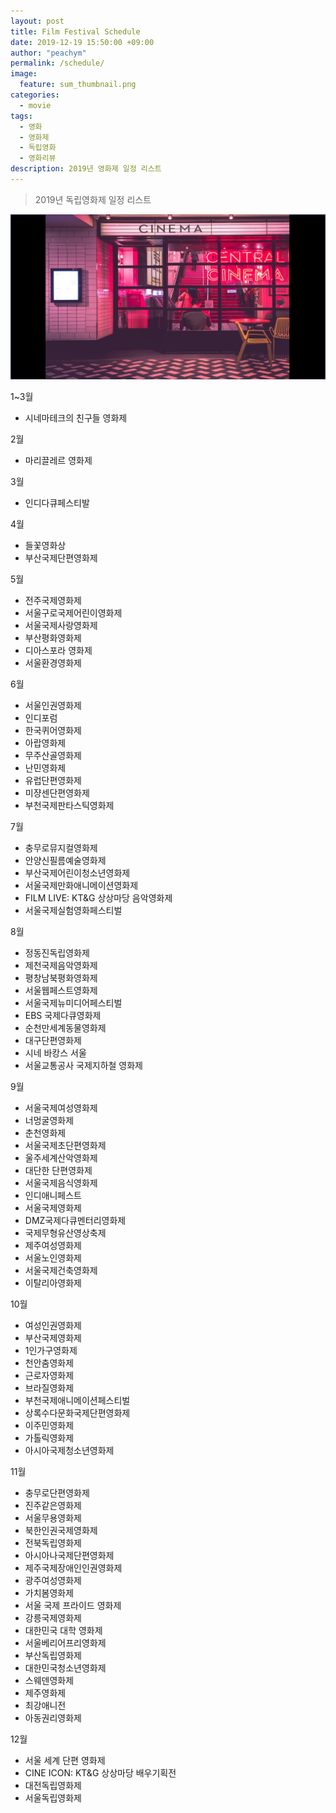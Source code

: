 ```yaml
---
layout: post
title: Film Festival Schedule
date: 2019-12-19 15:50:00 +09:00
author: "peachym"
permalink: /schedule/
image:
  feature: sum_thumbnail.png
categories:
  - movie
tags:
  - 영화
  - 영화제
  - 독립영화
  - 영화리뷰
description: 2019년 영화제 일정 리스트
---
```


 

 

>  2019년 독립영화제 일정 리스트

![어피스오브무비](/img/thumbnail/post/03/sum_thumbnail.png)





1~3월

* 시네마테크의 친구들 영화제





2월

* 마리끌레르 영화제





3월

* 인디다큐페스티발





4월

* 들꽃영화상
* 부산국제단편영화제





5월

* 전주국제영화제
* 서울구로국제어린이영화제
* 서울국제사랑영화제
* 부산평화영화제
* 디아스포라 영화제
* 서울환경영화제





6월

* 서울인권영화제
* 인디포럼
* 한국퀴어영화제
* 아랍영화제
* 무주산골영화제
* 난민영화제
* 유럽단편영화제
* 미쟝센단편영화제
* 부천국제판타스틱영화제





7월

* 충무로뮤지컬영화제
* 안양신필름예술영화제
* 부산국제어린이청소년영화제
* 서울국제만화애니메이션영화제
* FILM LIVE: KT&G 상상마당 음악영화제
* 서울국제실험영화페스티벌





8월

* 정동진독립영화제
* 제천국제음악영화제
* 평창남북평화영화제
* 서울웹페스트영화제
* 서울국제뉴미디어페스티벌
* EBS 국제다큐영화제
* 순천만세계동물영화제
* 대구단편영화제
* 시네 바캉스 서울
* 서울교통공사 국제지하철 영화제





9월

* 서울국제여성영화제
* 너멍굴영화제
* 춘천영화제
* 서울국제초단편영화제
* 울주세계산악영화제
* 대단한 단편영화제
* 서울국제음식영화제
* 인디애니페스트
* 서울국제영화제
* DMZ국제다큐멘터리영화제
* 국제무형유산영상축제
* 제주여성영화제
* 서울노인영화제
* 서울국제건축영화제
* 이탈리아영화제





10월

* 여성인권영화제
* 부산국제영화제
* 1인가구영화제
* 천안춤영화제
* 근로자영화제
* 브라질영화제
* 부천국제애니메이션페스티벌
* 상록수다문화국제단편영화제
* 이주민영화제
* 가톨릭영화제
* 아시아국제청소년영화제





11월

* 충무로단편영화제
* 진주같은영화제
* 서울무용영화제
* 북한인권국제영화제
* 전북독립영화제
* 아시아나국제단편영화제
* 제주국제장애인인권영화제
* 광주여성영화제
* 가치봄영화제
* 서울 국제 프라이드 영화제
* 강릉국제영화제
* 대한민국 대학 영화제
* 서울베리어프리영화제
* 부산독립영화제
* 대한민국청소년영화제
* 스웨덴영화제
* 제주영화제
* 최강애니전
* 아동권리영화제





12월

* 서울 세계 단편 영화제
* CINE ICON: KT&G 상상마당 배우기획전
* 대전독립영화제
* 서울독립영화제
